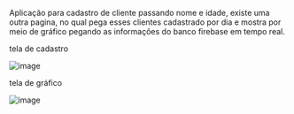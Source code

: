 Aplicação para cadastro de cliente passando nome e idade, 
existe uma outra pagina, no qual pega esses clientes cadastrado por dia e mostra por meio de gráfico pegando as informações do banco firebase em tempo real.


tela de cadastro 

![image](https://github.com/user-attachments/assets/ee0baa73-96ad-434b-9bee-58ecf8e9ea11)


tela de gráfico

![image](https://github.com/user-attachments/assets/1de3d785-332c-440a-8e4f-4b8bd8e71af2)
